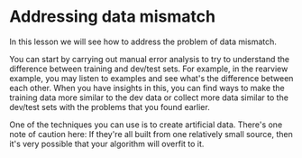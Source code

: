 # Addressing data mismatch

In this lesson we will see how to address the problem of data mismatch.

You can start by carrying out manual error analysis to try to understand the difference between training and dev/test sets. For example, in the rearview example, you may listen to examples and see what's the difference between each other. When you have insights in this, you can find ways to make the training data more similar to the dev data or collect more data similar to the dev/test sets with the problems that you found earlier.

One of the techniques you can use is to create artificial data. There's one note of caution here: If they're all built from one relatively small source, then it's very possible that your algorithm will overfit to it.
